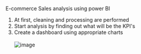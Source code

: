   E-commerce Sales analysis using power BI <br>
1. At first, cleaning and processing are performed <br>
2. Start analysis by finding out what will be the KPI's <br>
3. Create a dashboard using appropriate charts <br><br>
![image](https://github.com/jeskhumancha/E-commerce-sales-analysis/assets/165833014/a4641641-3206-4909-8f9b-22815f497385)
